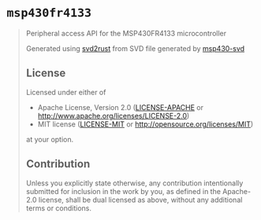 # `msp430fr4133`

> Peripheral access API for the MSP430FR4133 microcontroller
>
> Generated using [svd2rust] from SVD file generated by [msp430-svd]
>
> [svd2rust]: https://github.com/japaric/svd2rust
> [msp430-svd]: https://github.com/pftbest/msp430_svd
>
> ## License
>
> Licensed under either of
>
>  * Apache License, Version 2.0
>     ([LICENSE-APACHE](LICENSE-APACHE) or http://www.apache.org/licenses/LICENSE-2.0)
>  * MIT license
>     ([LICENSE-MIT](LICENSE-MIT) or http://opensource.org/licenses/MIT)
>
>at your option.
>
> ## Contribution
>
> Unless you explicitly state otherwise, any contribution intentionally submitted
> for inclusion in the work by you, as defined in the Apache-2.0 license, shall be
> dual licensed as above, without any additional terms or conditions.
>

